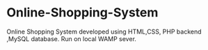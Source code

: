 # Online-Shopping-System
Online Shopping System developed using HTML,CSS, PHP backend ,MySQL database. Run on local WAMP sever.

